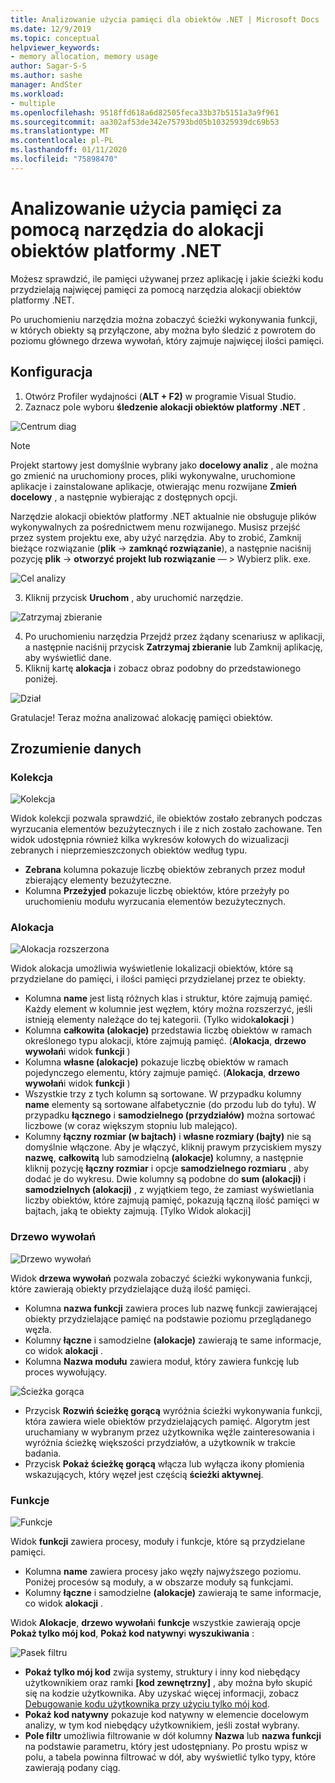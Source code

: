 ```yaml
---
title: Analizowanie użycia pamięci dla obiektów .NET | Microsoft Docs
ms.date: 12/9/2019
ms.topic: conceptual
helpviewer_keywords:
- memory allocation, memory usage
author: Sagar-S-S
ms.author: sashe
manager: AndSter
ms.workload:
- multiple
ms.openlocfilehash: 9518ffd618a6d82505feca33b37b5151a3a9f961
ms.sourcegitcommit: aa302af53de342e75793bd05b10325939dc69b53
ms.translationtype: MT
ms.contentlocale: pl-PL
ms.lasthandoff: 01/11/2020
ms.locfileid: "75898470"
---
```

# <a name="analyze-memory-usage-using-the-net-object-allocation-tool"></a>Analizowanie użycia pamięci za pomocą narzędzia do alokacji obiektów platformy .NET

Możesz sprawdzić, ile pamięci używanej przez aplikację i jakie ścieżki kodu przydzielają najwięcej pamięci za pomocą narzędzia alokacji obiektów platformy .NET.

Po uruchomieniu narzędzia można zobaczyć ścieżki wykonywania funkcji, w których obiekty są przyłączone, aby można było śledzić z powrotem do poziomu głównego drzewa wywołań, który zajmuje najwięcej ilości pamięci.

## <a name="setup"></a>Konfiguracja

1. Otwórz Profiler wydajności (**ALT + F2)** w programie Visual Studio.
2.  Zaznacz pole wyboru **śledzenie alokacji obiektów platformy .NET** .

![Centrum diag](../profiling/media/diaghub.png "Centrum diag")

> [!NOTE]
> Projekt startowy jest domyślnie wybrany jako **docelowy analiz** , ale można go zmienić na uruchomiony proces, pliki wykonywalne, uruchomione aplikacje i zainstalowane aplikacje, otwierając menu rozwijane **Zmień docelowy** , a następnie wybierając z dostępnych opcji.

   Narzędzie alokacji obiektów platformy .NET aktualnie nie obsługuje plików wykonywalnych za pośrednictwem menu rozwijanego. Musisz przejść przez system projektu exe, aby użyć narzędzia. Aby to zrobić, Zamknij bieżące rozwiązanie (**plik** -> **zamknąć rozwiązanie**), a następnie naciśnij pozycję **plik** -> **otworzyć projekt lub rozwiązanie** — > Wybierz plik. exe.

![Cel analizy](../profiling/media/analysistarget.png "Cel analizy")

3. Kliknij przycisk **Uruchom** , aby uruchomić narzędzie.

![Zatrzymaj zbieranie](../profiling/media/stopcollection.png "Zatrzymaj zbieranie")

4. Po uruchomieniu narzędzia Przejdź przez żądany scenariusz w aplikacji, a następnie naciśnij przycisk **Zatrzymaj zbieranie** lub Zamknij aplikację, aby wyświetlić dane.
5. Kliknij kartę **alokacja** i zobacz obraz podobny do przedstawionego poniżej.

![Dział](../profiling/media/allocation.png "Alokacja")

Gratulacje! Teraz można analizować alokację pamięci obiektów.

## <a name="understand-your-data"></a>Zrozumienie danych

### <a name="collection"></a>Kolekcja

![Kolekcja](../profiling/media/collection.png "Kolekcja")

Widok kolekcji pozwala sprawdzić, ile obiektów zostało zebranych podczas wyrzucania elementów bezużytecznych i ile z nich zostało zachowane. Ten widok udostępnia również kilka wykresów kołowych do wizualizacji zebranych i nieprzemieszczonych obiektów według typu.

- **Zebrana** kolumna pokazuje liczbę obiektów zebranych przez moduł zbierający elementy bezużyteczne.
- Kolumna **Przeżyjed** pokazuje liczbę obiektów, które przeżyły po uruchomieniu modułu wyrzucania elementów bezużytecznych.

### <a name="allocation"></a>Alokacja

![Alokacja rozszerzona](../profiling/media/allocationexpanded.png "Alokacja rozszerzona")

Widok alokacja umożliwia wyświetlenie lokalizacji obiektów, które są przydzielane do pamięci, i ilości pamięci przydzielanej przez te obiekty.

- Kolumna **name** jest listą różnych klas i struktur, które zajmują pamięć. Każdy element w kolumnie jest węzłem, który można rozszerzyć, jeśli istnieją elementy należące do tej kategorii. (Tylko widok**alokacji** )
- Kolumna **całkowita (alokacje)** przedstawia liczbę obiektów w ramach określonego typu alokacji, które zajmują pamięć. (**Alokacja**, **drzewo wywołań**i widok **funkcji** )
- Kolumna **własne (alokacje)** pokazuje liczbę obiektów w ramach pojedynczego elementu, który zajmuje pamięć. (**Alokacja**, **drzewo wywołań**i widok **funkcji** )
- Wszystkie trzy z tych kolumn są sortowane. W przypadku kolumny **name** elementy są sortowane alfabetycznie (do przodu lub do tyłu). W przypadku **łącznego** i **samodzielnego (przydziałów)** można sortować liczbowe (w coraz większym stopniu lub malejąco).
- Kolumny **łączny rozmiar (w bajtach)** i **własne rozmiary (bajty)** nie są domyślnie włączone. Aby je włączyć, kliknij prawym przyciskiem myszy **nazwę**, **całkowitą** lub samodzielną **(alokacje)** kolumny, a następnie kliknij pozycję **łączny rozmiar** i opcje **samodzielnego rozmiaru** , aby dodać je do wykresu. Dwie kolumny są podobne do **sum (alokacji)** i **samodzielnych (alokacji)** , z wyjątkiem tego, że zamiast wyświetlania liczby obiektów, które zajmują pamięć, pokazują łączną ilość pamięci w bajtach, jaką te obiekty zajmują. [Tylko Widok alokacji]

### <a name="call-tree"></a>Drzewo wywołań

![Drzewo wywołań](../profiling/media/calltree.png "Drzewo wywołań")

Widok **drzewa wywołań** pozwala zobaczyć ścieżki wykonywania funkcji, które zawierają obiekty przydzielające dużą ilość pamięci.

- Kolumna **nazwa funkcji** zawiera proces lub nazwę funkcji zawierającej obiekty przydzielające pamięć na podstawie poziomu przeglądanego węzła.
- Kolumny **łączne** i samodzielne **(alokacje)** zawierają te same informacje, co widok **alokacji** .
- Kolumna **Nazwa modułu** zawiera moduł, który zawiera funkcję lub proces wywołujący.

![Ścieżka gorąca](../profiling/media/hotpath.png "Ścieżka gorąca")

- Przycisk **Rozwiń ścieżkę gorącą** wyróżnia ścieżki wykonywania funkcji, która zawiera wiele obiektów przydzielających pamięć. Algorytm jest uruchamiany w wybranym przez użytkownika węźle zainteresowania i wyróżnia ścieżkę większości przydziałów, a użytkownik w trakcie badania.
- Przycisk **Pokaż ścieżkę gorącą** włącza lub wyłącza ikony płomienia wskazujących, który węzeł jest częścią **ścieżki aktywnej**.

### <a name="functions"></a>Funkcje

![Funkcje](../profiling/media/functions.png "Funkcje")

Widok **funkcji** zawiera procesy, moduły i funkcje, które są przydzielane pamięci.

- Kolumna **name** zawiera procesy jako węzły najwyższego poziomu. Poniżej procesów są moduły, a w obszarze moduły są funkcjami.
- Kolumny **łączne** i samodzielne **(alokacje)** zawierają te same informacje, co widok **alokacji** .

Widok **Alokacje**, **drzewo wywołań**i **funkcje** wszystkie zawierają opcje **Pokaż tylko mój kod**, **Pokaż kod natywny**i **wyszukiwania** :

![Pasek filtru](../profiling/media/filterbar.png "Pasek filtru")

- **Pokaż tylko mój kod** zwija systemy, struktury i inny kod niebędący użytkownikiem oraz ramki **[kod zewnętrzny]** , aby można było skupić się na kodzie użytkownika. Aby uzyskać więcej informacji, zobacz [Debugowanie kodu użytkownika przy użyciu tylko mój kod](../debugger/just-my-code.md).
- **Pokaż kod natywny** pokazuje kod natywny w elemencie docelowym analizy, w tym kod niebędący użytkownikiem, jeśli został wybrany.
- **Pole filtr** umożliwia filtrowanie w dół kolumny **Nazwa** lub **nazwa funkcji** na podstawie parametru, który jest udostępniany. Po prostu wpisz w polu, a tabela powinna filtrować w dół, aby wyświetlić tylko typy, które zawierają podany ciąg.
